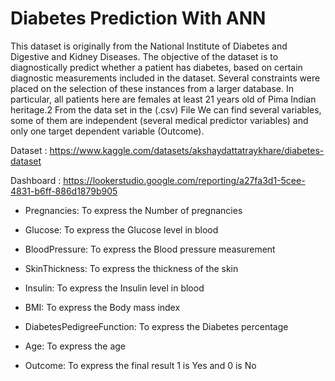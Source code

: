 # Diabetes Prediction With ANN

This dataset is originally from the National Institute of Diabetes and Digestive and Kidney
Diseases. The objective of the dataset is to diagnostically predict whether a patient has diabetes,
based on certain diagnostic measurements included in the dataset. Several constraints were placed
on the selection of these instances from a larger database. In particular, all patients here are females
at least 21 years old of Pima Indian heritage.2
From the data set in the (.csv) File We can find several variables, some of them are independent
(several medical predictor variables) and only one target dependent variable (Outcome).

Dataset : https://www.kaggle.com/datasets/akshaydattatraykhare/diabetes-dataset

Dashboard : https://lookerstudio.google.com/reporting/a27fa3d1-5cee-4831-b6ff-886d1879b905

- Pregnancies: To express the Number of pregnancies

- Glucose: To express the Glucose level in blood

- BloodPressure: To express the Blood pressure measurement

- SkinThickness: To express the thickness of the skin

- Insulin: To express the Insulin level in blood

- BMI: To express the Body mass index

- DiabetesPedigreeFunction: To express the Diabetes percentage

- Age: To express the age

- Outcome: To express the final result 1 is Yes and 0 is No
